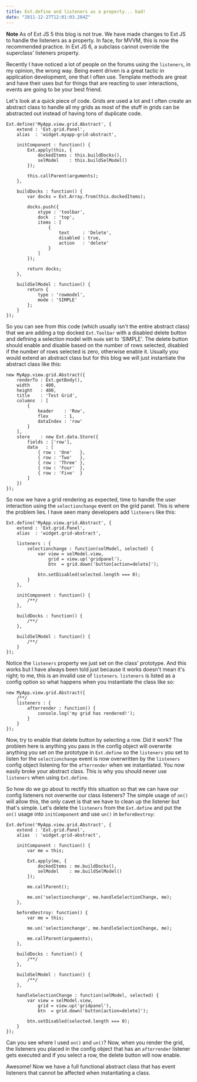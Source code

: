 ```yaml
---
title: Ext.define and listeners as a property... bad!
date: "2011-12-27T12:01:03.284Z"
---
```


**Note** As of Ext JS 5 this blog is not true. We have made changes to Ext JS to handle the listeners as a property. In face, for MVVM, this is now the recommended practice. In Ext JS 6, a subclass cannot override the superclass' listeners property.

Recently I have noticed a lot of people on the forums using the `listeners`, in my opinion, the wrong way. Being event driven is a great tactic in application development, one that I often use. Template methods are great and have their uses but for things that are reacting to user interactions, events are going to be your best friend.

Let's look at a quick piece of code. Grids are used a lot and I often create an abstract class to handle all my grids as most of the stuff in grids can be abstracted out instead of having tons of duplicate code.

    Ext.define('MyApp.view.grid.Abstract', {
        extend : 'Ext.grid.Panel',
        alias  : 'widget.myapp-grid-abstract',

        initComponent : function() {
            Ext.apply(this, {
                dockedItems : this.buildDocks(),
                selModel    : this.buildSelModel()
            });

            this.callParent(arguments);
        },

        buildDocks : function() {
            var docks = Ext.Array.from(this.dockedItems);

            docks.push({
                xtype : 'toolbar',
                dock  : 'top',
                items : [
                    {
                        text     : 'Delete',
                        disabled : true,
                        action   : 'delete'
                    }
                ]
            });

            return docks;
        },

        buildSelModel : function() {
            return {
                type : 'rowmodel',
                mode : 'SIMPLE'
            };
        }
    });

So you can see from this code (which usually isn't the entire abstract class) that we are adding a top docked `Ext.Toolbar` with a disabled delete button and defining a selection model with `mode` set to 'SIMPLE'. The delete button should enable and disable based on the number of rows selected, disabled if the number of rows selected is zero, otherwise enable it. Usually you would extend an abstract class but for this blog we will just instantiate the abstract class like this:

    new MyApp.view.grid.Abstract({
        renderTo : Ext.getBody(),
        width    : 400,
        height   : 400,
        title    : 'Test Grid',
        columns  : [
            {
                header    : 'Row',
                flex      : 1,
                dataIndex : 'row'
            }
        ],
        store    : new Ext.data.Store({
            fields : ['row'],
            data   : [
                { row : 'One'   },
                { row : 'Two'   },
                { row : 'Three' },
                { row : 'Four'  },
                { row : 'Five'  }
            ]
        })
    });

So now we have a grid rendering as expected, time to handle the user interaction using the `selectionchange` event on the grid panel. This is where the problem lies. I have seen many developers add `listeners` like this:

    Ext.define('MyApp.view.grid.Abstract', {
        extend : 'Ext.grid.Panel',
        alias  : 'widget.grid-abstract',

        listeners : {
            selectionchange : function(selModel, selected) {
                var view = selModel.view,
                    grid = view.up('gridpanel'),
                    btn  = grid.down('button[action=delete]');

                btn.setDisabled(selected.length === 0);
            }
        },

        initComponent : function() {
            /**/
        },

        buildDocks : function() {
            /**/
        },

        buildSelModel : function() {
            /**/
        }
    });

Notice the `listeners` property we just set on the class' prototype. And this works but I have always been told just because it works doesn't mean it's right; to me, this is an invalid use of `listeners`. `listeners` is listed as a config option so what happens when you instantiate the class like so:

    new MyApp.view.grid.Abstract({
        /**/
        listeners : {
            afterrender : function() {
                console.log('my grid has rendered!');
            }
        }
    });

Now, try to enable that delete button by selecting a row. Did it work? The problem here is anything you pass in the config object will overwrite anything you set on the prototype in `Ext.define` so the `listeners` you set to listen for the `selectionchange` event is now overwritten by the `listeners` config object listening for the `afterrender` when we instantiated. You now easily broke your abstract class. This is why you should never use `listeners` when using `Ext.define`.

So how do we go about to rectify this situation so that we can have our config listeners not overwrite our class listeners? The simple usage of `on()` will allow this, the only cavet is that we have to clean up the listener but that's simple. Let's delete the `listeners` from the `Ext.define` and put the `on()` usage into `initComponent` and use `un()` in `beforeDestroy`:

    Ext.define('MyApp.view.grid.Abstract', {
        extend : 'Ext.grid.Panel',
        alias  : 'widget.grid-abstract',

        initComponent : function() {
            var me = this;

            Ext.apply(me, {
                dockedItems : me.buildDocks(),
                selModel    : me.buildSelModel()
            });

            me.callParent();

            me.on('selectionchange', me.handleSelectionChange, me);
        },

        beforeDestroy: function() {
            var me = this;

            me.un('selectionchange', me.handleSelectionChange, me);

            me.callParent(arguments);
        },

        buildDocks : function() {
            /**/
        },

        buildSelModel : function() {
            /**/
        },

        handleSelectionChange : function(selModel, selected) {
            var view = selModel.view,
                grid = view.up('gridpanel'),
                btn  = grid.down('button[action=delete]');

            btn.setDisabled(selected.length === 0);
        }
    });

Can you see where I used `on()` and `un()`? Now, when you render the grid, the listeners you placed in the config object that has an `afterrender` listener gets executed and if you select a row, the delete button will now enable.

Awesome! Now we have a full functional abstract class that has event listeners that cannot be affected when instantiating a class.
